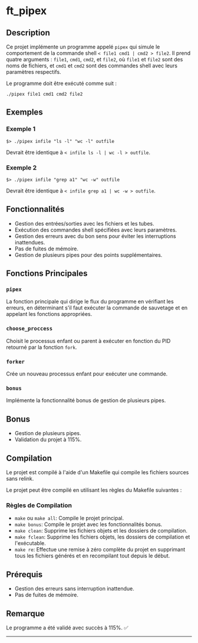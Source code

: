 # ft_pipex

## Description

Ce projet implémente un programme appelé `pipex` qui simule le comportement de la commande shell `< file1 cmd1 | cmd2 > file2`. Il prend quatre arguments : `file1`, `cmd1`, `cmd2`, et `file2`, où `file1` et `file2` sont des noms de fichiers, et `cmd1` et `cmd2` sont des commandes shell avec leurs paramètres respectifs.

Le programme doit être exécuté comme suit :
```
./pipex file1 cmd1 cmd2 file2
```

## Exemples

### Exemple 1
```
$> ./pipex infile "ls -l" "wc -l" outfile
```
Devrait être identique à `< infile ls -l | wc -l > outfile`.

### Exemple 2
```
$> ./pipex infile "grep a1" "wc -w" outfile
```
Devrait être identique à `< infile grep a1 | wc -w > outfile`.

## Fonctionnalités

- Gestion des entrées/sorties avec les fichiers et les tubes.
- Exécution des commandes shell spécifiées avec leurs paramètres.
- Gestion des erreurs avec du bon sens pour éviter les interruptions inattendues.
- Pas de fuites de mémoire.
- Gestion de plusieurs pipes pour des points supplémentaires.

## Fonctions Principales

### `pipex`

La fonction principale qui dirige le flux du programme en vérifiant les erreurs, en déterminant s'il faut exécuter la commande de sauvetage et en appelant les fonctions appropriées.

### `choose_proccess`

Choisit le processus enfant ou parent à exécuter en fonction du PID retourné par la fonction `fork`.

### `forker`

Crée un nouveau processus enfant pour exécuter une commande.

### `bonus`

Implémente la fonctionnalité bonus de gestion de plusieurs pipes.

## Bonus

- Gestion de plusieurs pipes.
- Validation du projet à 115%.

## Compilation

Le projet est compilé à l'aide d'un Makefile qui compile les fichiers sources sans relink.

Le projet peut être compilé en utilisant les règles du Makefile suivantes :

### Règles de Compilation

- `make` ou `make all`: Compile le projet principal.
- `make bonus`: Compile le projet avec les fonctionnalités bonus.
- `make clean`: Supprime les fichiers objets et les dossiers de compilation.
- `make fclean`: Supprime les fichiers objets, les dossiers de compilation et l'exécutable.
- `make re`: Effectue une remise à zéro complète du projet en supprimant tous les fichiers générés et en recompilant tout depuis le début.

## Prérequis

- Gestion des erreurs sans interruption inattendue.
- Pas de fuites de mémoire.

## Remarque

Le programme a été validé avec succès à 115%. ✅

---




